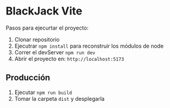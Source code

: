 # BlackJack Vite

Pasos para ejecurtar el proyecto:

1. Clonar repositorio
2. Ejecutrar ```npm install``` para reconstruir los módulos de node
3. Correr el devServer ```npm run dev```
4. Abrir el proyecto en: ```http://localhost:5173```

## Producción

1. Ejecutar ```npm run build```
2. Tomar la carpeta ```dist``` y desplegarla
